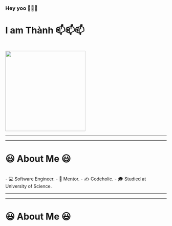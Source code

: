 ### Hey yoo 👋👋👋

<h1>I am Thành 📫📫📫</h1>
<br/>
<img src="https://user-images.githubusercontent.com/37551474/113611467-3a567d80-9657-11eb-862b-b07b4f105c6f.gif" width="250">
<hr/>
<hr/>
<h1>😃 About Me 😃</h1>
<br/>
- 💻 Software Engineer.
- 💬 Mentor.
- ✍️ Codeholic.
- 🎓 Studied at University of Science.
<hr/>
<hr/>
<h1>😃 About Me 😃</h1>
<br/>

<!--
**DaiThanh97/DaiThanh97** is a ✨ _special_ ✨ repository because its `README.md` (this file) appears on your GitHub profile.

Here are some ideas to get you started:

- 🔭 I’m currently working on ...
- 🌱 I’m currently learning ...
- 👯 I’m looking to collaborate on ...
- 🤔 I’m looking for help with ...
- 💬 Ask me about ...
- 📫 How to reach me: ...
- 😄 Pronouns: ...
- ⚡ Fun fact: ...
-->
